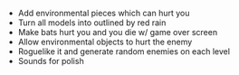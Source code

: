 * Add environmental pieces which can hurt you
* Turn all models into outlined by red rain
* Make bats hurt you and you die w/ game over screen
* Allow environmental objects to hurt the enemy
* Roguelike it and generate random enemies on each level
* Sounds for polish